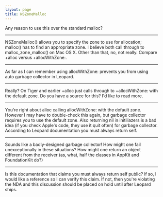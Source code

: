 ```yaml
---
layout: page
title: NSZoneMalloc
---
```


Any reason to use this over the standard malloc?

----

NSZoneMalloc() allows you to specify the zone to use for allocation; malloc() has to find an appropriate zone. I believe both call through to malloc_zone_malloc() on Mac OS X. Other than that, no, not really. Compare +alloc versus +allocWithZone:.

----

As far as I can remember using allocWithZone: prevents you from using auto garbage collector in Leopard.

----

Really? On Tiger and earlier +alloc just calls through to +allocWithZone: with the default zone. Do you have a source for this? I'd like to read more.

----

You're right about alloc calling allocWithZone: with the default zone. However I may have to double-check this again, but garbage collector requires you to use the default zone. Also returning nil in initiliazers is a bad idea (if you check Apple's code, they use it quit often) for garbage collector. According to Leopard documentation you must always return self.

----

Sounds like a badly-designed garbage collector! How might one fail unexceptionally in these situations? How might one return an object different from the receiver (as, what, half the classes in AppKit and FoundationKit do?)

----
Is this documentation that claims you must always return self public? If so, I would like a reference so I can verify this claim. If not, then you're violating the NDA and this discussion should be placed on hold until after Leopard ships.

